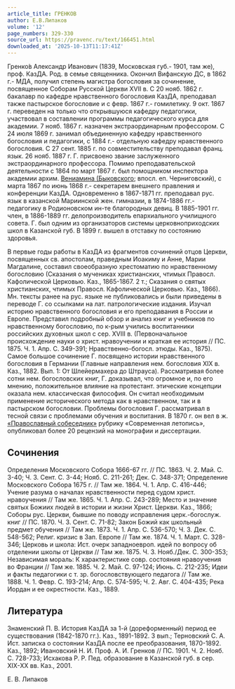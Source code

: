 ```yaml
---
article_title: ГРЕНКОВ
author: Е.В.Липаков
volume: '12'
page_numbers: 329-330
source_url: https://pravenc.ru/text/166451.html
downloaded_at: '2025-10-13T11:17:41Z'
---
```


Гренко́в Александр Иванович (1839, Московская губ.- 1901, там же), проф. КазДА. Род. в семье священника. Окончил Вифанскую ДС, в 1862 г.- МДА, получил степень магистра богословия за сочинение, посвященное Соборам Русской Церкви XVII в. С 20 нояб. 1862 г. бакалавр по кафедре нравственного богословия КазДА, преподавал также пастырское богословие и с февр. 1867 г.- гомилетику. 9 окт. 1867 г. переведен на только что открывшуюся кафедру педагогики, участвовал в составлении программы педагогического курса для академии. 7 нояб. 1867 г. назначен экстраординарным профессором. С 24 июля 1869 г. занимал объединенную кафедру нравственного богословия и педагогики, с 1884 г.- отдельную кафедру нравственного богословия. С 27 сент. 1885 г. по совместительству преподавал франц. язык. 26 нояб. 1887 г. Г. присвоено звание заслуженного экстраординарного профессора. Помимо преподавательской деятельности с 1864 по март 1867 г. был помощником инспектора академии архим. [Вениамина (Быковского](<https://pravenc.ru/text/Вениамина (Быковского.html>); впосл. еп. Черниговский), с марта 1867 по июнь 1868 г.- секретарем внешнего правления и конференции КазДА. Одновременно в 1867-1871 гг. преподавал рус. язык в казанской Мариинской жен. гимназии, в 1874-1886 гг.- педагогику в Родионовском ин-те благородных девиц. В 1885-1901 гг. член, в 1886-1889 гг. делопроизводитель епархиального училищного совета. Г. был одним из организаторов системы церковноприходских школ в Казанской губ. В 1899 г. вышел в отставку по состоянию здоровья.

В первые годы работы в КазДА из фрагментов сочинений отцов Церкви, посвященных св. апостолам, праведным Иоакиму и Анне, Марии Магдалине, составил своеобразную хрестоматию по нравственному богословию (Сказания о мучениках христианских, чтимых Правосл. Кафолической Церковью. Каз., 1865-1867. 2 т.; Сказания о святых христианских, чтимых Правосл. Кафолической Церковью. Каз., 1866). Мн. тексты ранее на рус. языке не публиковались и были приведены в переводе Г. со ссылками на лат. патрологические издания. Изучал историю нравственного богословия и его преподавания в России и Европе. Представил подробный обзор и анализ книг и учебников по нравственному богословию, по к-рым учились воспитанники российских духовных школ с сер. XVIII в. (Первоначальное происхождение науки о христ. нравоучении и краткая ее история // ПС. 1875. Ч. 1. Апр. С. 349-391; Нравственно-богосл. этюды. Каз., 1875). Самое большое сочинение Г. посвящено истории нравственного богословия в Германии (Главные направления нем. богословия XIX в. Каз., 1882. Вып. 1: От Шлейермахера до Штрауса). Рассматривая более сотни нем. богословских книг, Г. доказывал, что огромное и, по его мнению, положительное влияние на протестант. этические концепции оказала нем. классическая философия. Он считал необходимым применение исторического метода как в нравственном, так и в пастырском богословии. Проблемы богословия Г. рассматривал в тесной связи с проблемами обучения и воспитания. В 1870 г. он вел в ж. [«Православный собеседник»](<https://pravenc.ru/text/ Православный собеседник .html>) рубрику «Современная летопись», опубликовал более 20 рецензий на монографии и диссертации.

## Сочинения

Определения Московского Собора 1666-67 гг. // ПС. 1863. Ч. 2. Май. С. 3-40; Ч. 3. Сент. С. 3-44; Нояб. С. 211-261; Дек. С. 348-371; Определение Московского Собора 1675 г. // Там же. 1864. Ч. 1. Апр. С. 416-446; Учение разума о началах нравственности перед судом христ. нравоучения // Там же. 1865. Ч. 1. Апр. С. 243-289; Место и значение святых Божиих людей в истории и жизни Христ. Церкви. Каз., 1866; Соборы рус. Церкви, бывшие по поводу исправления церк.-богослуж. книг // ПС. 1870. Ч. 3. Сент. С. 71-82; Закон Божий как школьный предмет обучения // Там же. 1873. Ч. 1. Апр. С. 536-570; Ч. 3. Дек. С. 548-562; Религ. кризис в Зап. Европе // Там же. 1874. Ч. 1. Март. С. 328-346; Церковь и школа: Ист. очерк западноевроп. идей по вопросу об отделении школы от Церкви // Там же. 1875. Ч. 3. Нояб./Дек. С. 300-353; Независимая мораль: К характеристике совр. состояния нравоучения во Франции // Там же. 1885. Ч. 2. Май. С. 97-124; Июнь. С. 212-235; Идеи и факты педагогики с т. зр. богословствующего педагога // Там же. 1888. Ч. 1. Февр. С. 193-214; Апр. С. 574-595; Ч. 2. Авг. С. 404-435; Река Иордан и ее окрестности. Каз., 1889.

## Литература

Знаменский П. В. История КазДА за 1-й (дореформенный) период ее существования (1842-1870 гг.). Каз., 1891-1892. 3 вып.; Терновский С. А. Ист. записка о состоянии КазДА после ее преобразования, 1870-1892. Каз., 1892; Ивановский Н. И. Проф. А. И. Гренков // ПС. 1901. Ч. 2. Нояб. С. 728-733; Исхакова Р. Р. Пед. образование в Казанской губ. в сер. XIX-ХХ вв. Каз., 2001.

Е.   В.   Липаков

